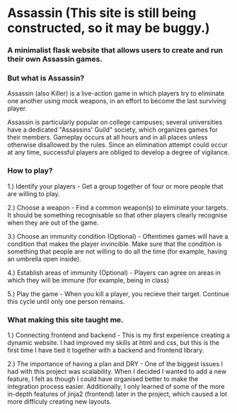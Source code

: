 # Assassin (This site is still being constructed, so it may be buggy.)

### A minimalist flask website that allows users to create and run their own Assassin games.

### But what is Assassin?

Assassin (also Killer) is a live-action game in which players try to eliminate one another using mock weapons, in an effort to become the last surviving player.

Assassin is particularly popular on college campuses; several universities have a dedicated "Assassins' Guild" society, which organizes games for their members. Gameplay occurs at all hours and in all places unless otherwise disallowed by the rules. Since an elimination attempt could occur at any time, successful players are obliged to develop a degree of vigilance.

### How to play?

1.) Identify your players - Get a group together of four or more people that are willing to play.

2.) Choose a weapon - Find a common weapon(s) to eliminate your targets. It should be something recognisable so that other players clearly recognise when they are out of the game.

3.) Choose an immunity condition (Optional) - Oftentimes games will have a condition that makes the player invincible. Make sure that the condition is something that people are not willing to do all the time (for example, having an umbrella open inside).

4.) Establish areas of immunity (Optional) - Players can agree on areas in which they will be immune (for example, being in class)

5.) Play the game - When you kill a player, you recieve their target. Continue this cycle until only one person remains.

### What making this site taught me.
1.) Connecting frontend and backend - This is my first experience creating a dynamic website. I had improved my skills at html and css, but this is the first time I have tied it together with a backend and frontend library.

2.) The importance of having a plan and DRY - One of the biggest issues I had with this project was scalability. When I decided I wanted to add a new feature, I felt as though I could have organised better to make the integration process easier. Additionally, I only learned of some of the more in-depth features of jinja2 (frontend) later in the project, which caused a lot more difficuly creating new layouts.
